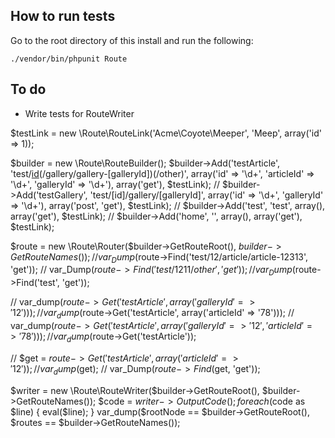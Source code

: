 ## How to run tests

Go to the root directory of this install and run the following:

    ./vendor/bin/phpunit Route



## To do
 - Write tests for RouteWriter


$testLink = new \Route\RouteLink('Acme\Coyote\Meeper', 'Meep', array('id' => 1));

$builder = new \Route\RouteBuilder();
$builder->Add('testArticle', 'test/[id](/article/article-[articleId])(/gallery/gallery-[galleryId])(/other)', array('id' => '\d+', 'articleId' => '\d+', 'galleryId' => '\d+'), array('get'), $testLink);
// $builder->Add('testGallery', 'test/[id]/gallery/[galleryId]', array('id' => '\d+', 'galleryId' => '\d+'), array('post', 'get'), $testLink);
// $builder->Add('test', 'test', array(), array('get'), $testLink);
// $builder->Add('home', '', array(), array('get'), $testLink);

$route = new \Route\Router($builder->GetRouteRoot(), $builder->GetRouteNames());
// var_Dump($route->Find('test/12/article/article-12313', 'get'));
// var_Dump($route->Find('test/1211/other', 'get'));
// var_Dump($route->Find('test', 'get'));

// var_dump($route->Get('testArticle', array('galleryId' => '12')));
// var_dump($route->Get('testArticle', array('articleId' => '78')));
// var_dump($route->Get('testArticle', array('galleryId' => '12', 'articleId' => '78')));
//var_dump($route->Get('testArticle'));

// $get = $route->Get('testArticle', array('articleId' => '12'));
// var_dump($get);
// var_Dump($route->Find($get, 'get'));

$writer = new \Route\RouteWriter($builder->GetRouteRoot(), $builder->GetRouteNames());
$code = $writer->OutputCode();
foreach ($code as $line) {
    eval($line);
}
var_dump($rootNode == $builder->GetRouteRoot(), $routes == $builder->GetRouteNames());